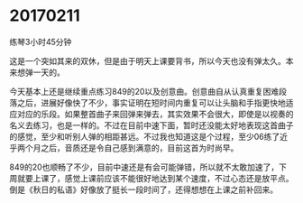# 20170211

练琴3小时45分钟

这是一个突如其来的双休，但是由于明天上课要背书，所以今天也没有弹太久。本来想弹一天的。

今天基本上还是继续重点练习849的20以及创意曲。创意曲自从认真重复困难段落之后，进展好像快了不少，事实证明在短时间内重复可以让头脑和手指更快地适应对应的乐段。如果整首曲子来回弹来弹去，其实效果不会很大，即使是以视奏的名义去练习，也是一样的。不过在目前中速下面，暂时还没能太好地表现这首曲子的感觉，至少和听别人弹的相距甚远。不过我也知道这是个过程，至少06练了近乎两个月之后，音质还是令自己感到满意的，目前这首为时尚早。

849的20也顺畅了不少，目前中速还是有会可能弹错，所以就不太敢加速了，下周就要上课了，感觉上课前应该不能很好地达到某个速度，不过心态还是放平点。倒是《秋日的私语》好像放了挺长一段时间了，还得想想在上课之前补回来。
